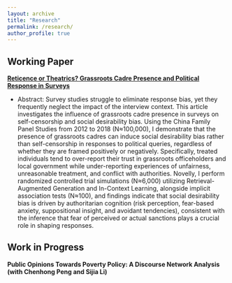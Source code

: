 ```yaml
---
layout: archive
title: "Research"
permalink: /research/
author_profile: true
---
```


## Working Paper

**[Reticence or Theatrics? Grassroots Cadre Presence and Political Response in Surveys](https://papers.ssrn.com/sol3/papers.cfm?abstract_id=5295959)**
- Abstract: Survey studies struggle to eliminate response bias, yet they frequently neglect the impact of the interview context. This article investigates the influence of grassroots cadre presence in surveys on self-censorship and social desirability bias. Using the China Family Panel Studies from 2012 to 2018 (N≈100,000), I demonstrate that the presence of grassroots cadres can induce social desirability bias rather than self-censorship in responses to political queries, regardless of whether they are framed positively or negatively. Specifically, treated individuals tend to over-report their trust in grassroots officeholders and local government while under-reporting experiences of unfairness, unreasonable treatment, and conflict with authorities. Novelly, I perform randomized controlled trial simulations (N≈6,000) utilizing Retrieval-Augmented Generation and In-Context Learning, alongside implicit association tests (N≈100), and findings indicate that social desirability bias is driven by authoritarian cognition (risk perception, fear-based anxiety, suppositional insight, and avoidant tendencies), consistent with the inference that fear of perceived or actual sanctions plays a crucial role in shaping responses.

## Work in Progress

**Public Opinions Towards Poverty Policy: A Discourse Network Analysis (with Chenhong Peng and Sijia Li)**

